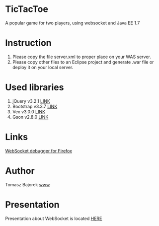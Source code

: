# TicTacToe
A popular game for two players, using websocket and Java EE 1.7

# Instruction
1. Please copy the file server.xml to proper place on your WAS server.
2. Please copy other files to an Eclipse project and generate .war file or deploy it on your local server.

# Used libraries
1. jQuery v3.2.1 [LINK](https://jquery.com/)
2. Bootstrap v3.3.7 [LINK](http://getbootstrap.com/)
3. Vex v3.0.0 [LINK](https://github.com/HubSpot/vex)
4. Gson v2.8.0 [LINK](https://github.com/google/gson)

# Links
[WebSocket debugger for Firefox](https://addons.mozilla.org/en-US/firefox/addon/websocket-monitor/)

# Author
Tomasz Bajorek [www](http://tbajorek.pl)

# Presentation
Presentation about WebSocket is located [HERE](https://prezi.com/bwxuuvsfplfi/websocket/)
